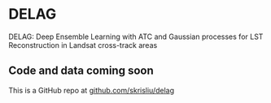 # DELAG
DELAG: Deep Ensemble Learning with ATC and Gaussian processes for LST Reconstruction in Landsat cross-track areas

## Code and data coming soon

This is a GitHub repo at [github.com/skrisliu/delag](https://github.com/skrisliu/delag)

